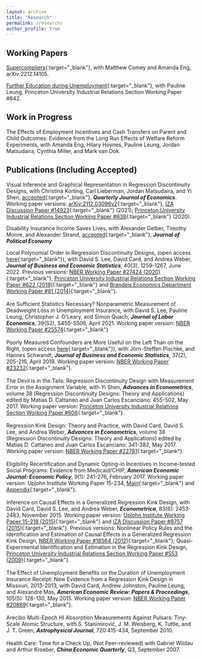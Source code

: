```yaml
---
layout: archive
title: "Research"
permalink: /research/
author_profile: true
---
```


<h2>Working Papers</h2>

[Supercompliers](https://arxiv.org/pdf/2212.14105.pdf){:target="_blank"}, with Matthew Comey and Amanda Eng, arXiv:2212.14105.

[Further Education during Unemployment](https://peizhuan.github.io/papers/opportunity_may_2020_wp.pdf){:target="_blank"}, with Pauline Leung, Princeton University Industrial Relations Section Working Paper #642.<br>

<h2>Work in Progress</h2>
The Effects of Employment Incentives and Cash Transfers on Parent and Child Outcomes: Evidence from the Long Run Effects of Welfare Reform Experiments, with Amanda Eng, Hilary Hoynes, Pauline Leung, Jordan Matsudaira, Cynthia Miller, and Mark van Dok.<br>
<h2>Publications (Including Accepted)</h2>

Visual Inference and Graphical Representation in Regression Discontinuity Designs, with Christina Korting, Carl Lieberman, Jordan Matsudaira, and Yi Shen, [accepted](https://academic.oup.com/qje/advance-article-abstract/doi/10.1093/qje/qjad011/7068116){:target="_blank"}, ___Quarterly Journal of Economics___. Working paper versions: [arXiv:2112.03096v2](https://arxiv.org/pdf/2112.03096.pdf){:target="_blank"}, [IZA Discussion Paper #14923](https://peizhuan.github.io/papers/rd_graph_iza_14923.pdf){:target="_blank"} (2021); [Princeton University Industrial Relations Section Working Paper #638](https://peizhuan.github.io/papers/rd_graph-2020-02-25_WP.pdf){:target="_blank"} (2020).<br>

Disability Insurance Income Saves Lives, with Alexander Gelber, Timothy Moore, and Alexander Strand, [accepted](https://www.journals.uchicago.edu/doi/10.1086/725172){:target="_blank"}, ___Journal of Political Economy___<br>

Local Polynomial Order in Regression Discontinuity Designs, (open access [here](https://www.tandfonline.com/doi/full/10.1080/07350015.2021.1920961){:target="_blank"}), with David S. Lee, David Card, and Andrea Weber, ___Journal of Business and Economic Statistics___, 40(3), 1259-1267, June 2022. Previous versions: [NBER Working Paper #27424 (2020)](https://peizhuan.github.io/papers/local_poly_order_nber_27424.pdf){:target="_blank"}, [Princeton University Industrial Relations Section Working Paper #622 (2018)](https://peizhuan.github.io/papers/local_poly_order_irsection_622.pdf){:target="_blank"} and [Brandeis Economics Department Working Paper #81 (2014)](https://peizhuan.github.io/papers/local_poly_order-10-21-14-web.pdf){:target="_blank"}.<br>
<br>
Are Sufficient Statistics Necessary? Nonparametric Measurement of Deadweight Loss in Unemployment Insurance, with David S. Lee, Pauline Leung, Christopher J. O'Leary, and Simon Quach, ___Journal of Labor Economics___, 39(S2), S455-S506, April 2021. Working paper version: [NBER Working Paper #25574](https://peizhuan.github.io/papers/sufficient_stats_nber_25574-updated.pdf){:target="_blank"}<br>
<br>
Poorly Measured Confounders are More Useful on the Left Than on the Right, (open access [here](https://www.tandfonline.com/doi/full/10.1080/07350015.2018.1462710){:target="_blank"}), with Jörn-Steffen Pischke, and Hannes Schwandt, ___Journal of Business and Economic Statistics___, 37(2), 205-216, April 2019. Working paper version: [NBER Working Paper #23232](https://peizhuan.github.io/papers/Pei_Pischke_Schwandt_Confounders_Mar_2017_NBER.pdf){:target="_blank"}.<br>
<br>
The Devil is in the Tails: Regression Discontinuity Design with Measurement Error in the Assignment Variable, with Yi Shen, ___Advances in Econometrics___, volume 38 (Regression Discontinuity Designs: Theory and Applications) edited by Matias D. Cattaneo and Juan Carlos Escanciano: 455-502, May 2017. Working paper version: [Princeton University Industrial Relations Section Working Paper #606](https://peizhuan.github.io/papers/rdme_irsection_606.pdf){:target="_blank"}.<br>
<br>
Regression Kink Design: Theory and Practice, with David Card, David S. Lee, and Andrea Weber, ___Advances in Econometrics___, volume 38 (Regression Discontinuity Designs: Theory and Applications) edited by Matias D. Cattaneo and Juan Carlos Escanciano: 341-382, May 2017. Working paper version: [NBER Working Paper #22781](https://peizhuan.github.io/papers/rkd-aie_nber_22781.pdf){:target="_blank"}.<br>
<br>
Eligibility Recertification and Dynamic Opting-in Incentives in Income-tested Social Programs: Evidence from Medicaid/CHIP, ___American Economic Journal: Economic Policy___, 9(1): 241-276, February 2017. Working paper version: Upjohn Institute Working Paper 15-234, [Main](https://peizhuan.github.io/papers/recertification-main-2015-upjohn.pdf){:target="_blank"} and [Appendix](https://peizhuan.github.io/papers/recertification-appendix-2015-upjohn.pdf){:target="_blank"}.<br>
<br>
Inference on Causal Effects in a Generalized Regression Kink Design, with David Card, David S. Lee, and Andrea Weber, ___Econometrica___, 83(6): 2453-2483, November 2015. Working paper version: [Upjohn Institute Working Paper 15-218 (2015)](https://peizhuan.github.io/papers/rkd_upjohn_2015.pdf){:target="_blank"} and [IZA Discussion Paper #8757 (2015)](https://peizhuan.github.io/papers/rkd-iza-disucsion-paper8757_2015.pdf){:target="_blank"}. Previous versions: Nonlinear Policy Rules and the Identification and Estimation of Causal Effects in a Generalized Regression Kink Design, [NBER Working Paper #18564 (2012)](https://peizhuan.github.io/papers/rkd-nber.pdf){:target="_blank"}; Quasi-Experimental Identification and Estimation in the Regression Kink Design, [Princeton University Industrial Relations Section Working Paper #553 (2009)](https://peizhuan.github.io/papers/rkd_irsection_553.pdf){:target="_blank"}.<br>
<br>
The Effect of Unemployment Benefits on the Duration of Unemployment Insurance Receipt: New Evidence from a Regression Kink Design in Missouri, 2013-2013, with David Card, Andrew Johnston, Pauline Leung, and Alexandre Mas, ___American Economic Review: Papers & Proceedings___, 105(5): 126-130, May 2015. Working paper version: [NBER Working Paper #20869](https://peizhuan.github.io/papers/mo-rkd_nber_20869.pdf){:target="_blank"}.<br>
<br>
Arecibo Multi-Epoch HI Absorption Measurements Against Pulsars: Tiny-Scale Atomic Structure, with S. Stanimirović, J. M. Weisberg, K. Tuttle, and J. T. Green, ___Astrophysical Journal___, 720:415-434, September 2010.<br>
<br>
Health Care: Time for a Check Up, (Not Peer-reviewed) with Gabriel Wildau and Arthur Kroeber, ___China Economic Quarterly___, Q3, September 2007.
